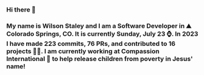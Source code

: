 ### Hi there 👋

### My name is Wilson Staley and I am a Software Developer in ⛰ Colorado Springs, CO.  It is currently Sunday, July 23 ⌚. In 2023 I have made 223 commits, 76 PRs, and contributed to 16 projects 👨‍💻. I am currently working at Compassion International 🏢 to help release children from poverty in Jesus' name!